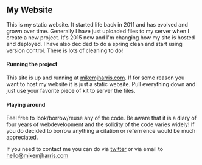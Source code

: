 ## My Website

This is my static website. It started life back in 2011 and has evolved and grown over time.  Generally I have just uploaded files to my server when I create a new project.  It's 2015 now and I'm changing how my site is hosted and deployed. I have also decided to do a spring clean and start using version control.  There is lots of cleaning to do!

#### Running the project

This site is up and running at [mikemjharris.com](http://mikemjharris.com). If for some reason you want to host my website it is just a static website.  Pull everything down and just use your favorite piece of kit to server the files.  

#### Playing around

Feel free to look/borrow/reuse any of the code.  Be aware that it is a diary of four years of webdevelopment and the solidity of the code varies widely! If you do decided to borrow anything a citation or referrrence would be much appreciated.

If you need to contact me you can do via [twitter](http://twitter.com/mikemjharris) or via email to hello@mikemjharris.com
